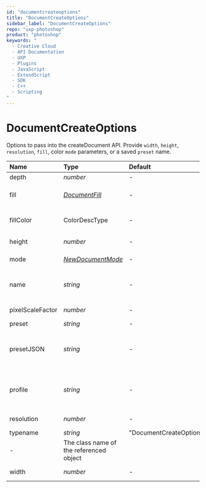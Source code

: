 ```yaml
---
id: "documentcreateoptions"
title: "DocumentCreateOptions"
sidebar_label: "DocumentCreateOptions"
repo: "uxp-photoshop"
product: "photoshop"
keywords: "
  - Creative Cloud
  - API Documentation
  - UXP
  - Plugins
  - JavaScript
  - ExtendScript
  - SDK
  - C++
  - Scripting
"
---
```


# DocumentCreateOptions

Options to pass into the createDocument API.
Provide `width`, `height`, `resolution`, `fill`, color `mode` parameters, or a saved `preset` name.

| Name | Type | Default | Range | Description |
| :------ | :------ | :------ | :------ | :------ |
| depth | *number* | - | - | Depth |
| fill | [*DocumentFill*](/ps_reference/modules/constants/#documentfill) | - | - | Fill color of the document |
| fillColor | ColorDescType | - | - | Custom fill color of the document |
| height | *number* | - | - | Height of image in px |
| mode | [*NewDocumentMode*](/ps_reference/modules/constants/#newdocumentmode) | - | - | ImageMode class |
| name | *string* | - | - | The name to give the new document |
| pixelScaleFactor | *number* | - | - | Pixel Scale Factor |
| preset | *string* | - | - | Preset |
| presetJSON | *string* | - | - | JSON Preset, requires JSONified string |
| profile | *string* | - | - | Color Profile using profile name |
| resolution | *number* | - | - | Resolution of image |
| typename | *string* | &quot;DocumentCreateOptions&quot;
 | - | The class name of the referenced object |
| width | *number* | - | - | Width of image in px |

